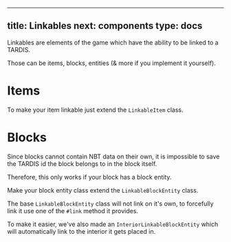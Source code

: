 ---
title: Linkables
next: components
type: docs
--

Linkables are elements of the game which have the ability to be linked to a TARDIS.

Those can be items, blocks, entities (& more if you implement it yourself).

# Items
To make your item linkable just extend the `LinkableItem` class.

# Blocks 
Since blocks cannot contain NBT data on their own, it is impossible to save the TARDIS id the block belongs to in the block itself.

Therefore, this only works if your block has a block entity.

Make your block entity class extend the `LinkableBlockEntity` class.

The base `LinkableBlockEntity` class will not link on it's own, to forcefully link it use one of the `#link` method it provides.

To make it easier, we've also made an `InteriorLinkableBlockEntity` which will automatically link to the interior it gets placed in.